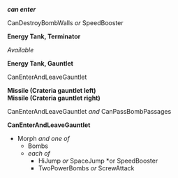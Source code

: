 ﻿***can enter***

CanDestroyBombWalls *or* SpeedBooster

**Energy Tank, Terminator**

*Available*

**Energy Tank, Gauntlet**

CanEnterAndLeaveGauntlet

**Missile (Crateria gauntlet left)**  
**Missile (Crateria gauntlet right)**

CanEnterAndLeaveGauntlet *and* CanPassBombPassages

**CanEnterAndLeaveGauntlet**

- Morph *and one of*
  - Bombs
  - *each of*
    - HiJump *or* SpaceJump *or SpeedBooster
    - TwoPowerBombs *or* ScrewAttack
